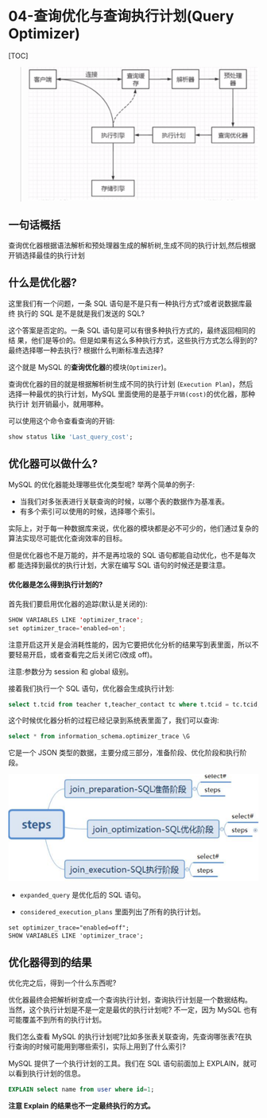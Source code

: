 # 04-查询优化与查询执行计划(Query Optimizer)

[TOC]

> ![image-20200817085839538](../../../assets/image-20200817085839538.png)

## 一句话概括

查询优化器根据语法解析和预处理器生成的解析树,生成不同的执行计划,然后根据开销选择最佳的执行计划

## 什么是优化器?

这里我们有一个问题，一条 SQL 语句是不是只有一种执行方式?或者说数据库最终 执行的 SQL 是不是就是我们发送的 SQL?

这个答案是否定的。一条 SQL 语句是可以有很多种执行方式的，最终返回相同的结 果，他们是等价的。但是如果有这么多种执行方式，这些执行方式怎么得到的? 最终选择哪一种去执行? 根据什么判断标准去选择?

这个就是 MySQL 的**查询优化器**的模块(`Optimizer`)。

查询优化器的目的就是根据解析树生成不同的执行计划 (`Execution Plan`)，然后选择一种最优的执行计划，MySQL 里面使用的是基于`开销(cost)`的优化器，那种执行计 划开销最小，就用哪种。

可以使用这个命令查看查询的开销:

```sql
show status like 'Last_query_cost';
```

##  优化器可以做什么?

MySQL 的优化器能处理哪些优化类型呢? 举两个简单的例子:

- 当我们对多张表进行关联查询的时候，以哪个表的数据作为基准表。
- 有多个索引可以使用的时候，选择哪个索引。

实际上，对于每一种数据库来说，优化器的模块都是必不可少的，他们通过复杂的算法实现尽可能优化查询效率的目标。

但是优化器也不是万能的，并不是再垃圾的 SQL 语句都能自动优化，也不是每次都 能选择到最优的执行计划，大家在编写 SQL 语句的时候还是要注意。

#### 优化器是怎么得到执行计划的?

首先我们要启用优化器的追踪(默认是关闭的):

```java
SHOW VARIABLES LIKE 'optimizer_trace'; 
set optimizer_trace='enabled=on';
```

注意开启这开关是会消耗性能的，因为它要把优化分析的结果写到表里面，所以不 要轻易开启，或者查看完之后关闭它(改成 off)。

注意:参数分为 session 和 global 级别。

接着我们执行一个 SQL 语句，优化器会生成执行计划:

```sql
select t.tcid from teacher t,teacher_contact tc where t.tcid = tc.tcid;
```

这个时候优化器分析的过程已经记录到系统表里面了，我们可以查询:

```sql
select * from information_schema.optimizer_trace \G
```

它是一个 JSON 类型的数据，主要分成三部分，准备阶段、优化阶段和执行阶段。

![image-20200313200730102](../../../assets/image-20200313200730102.png)

- `expanded_query` 是优化后的 SQL 语句。 

- `considered_execution_plans` 里面列出了所有的执行计划。

```
set optimizer_trace="enabled=off";
SHOW VARIABLES LIKE 'optimizer_trace';
```

## 优化器得到的结果

优化完之后，得到一个什么东西呢?

优化器最终会把解析树变成一个查询执行计划，查询执行计划是一个数据结构。 当然，这个执行计划是不是一定是最优的执行计划呢? 不一定，因为 MySQL 也有可能覆盖不到所有的执行计划。

我们怎么查看 MySQL 的执行计划呢?比如多张表关联查询，先查询哪张表?在执行查询的时候可能用到哪些索引，实际上用到了什么索引?

MySQL 提供了一个执行计划的工具。我们在 SQL 语句前面加上 EXPLAIN，就可以看到执行计划的信息。

```sql
EXPLAIN select name from user where id=1;
```

**注意 Explain 的结果也不一定最终执行的方式。**